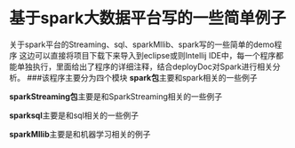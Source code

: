 # 基于spark大数据平台写的一些简单例子
关于spark平台的Streaming、sql、sparkMllib、spark写的一些简单的demo程序
这边可以直接将项目下载下来导入到eclipse或则Intellij IDE中，每一个程序都能单独执行，里面给出了程序的详细注释，结合deployDoc对Spark进行相关分析。
###该程序主要分为四个模块
**spark包**主要和spark相关的一些例子

**sparkStreaming包**主要是和SparkStreaming相关的一些例子

**sparksql**主要是和sql相关的一些例子

**sparkMllib**主要是和机器学习相关的例子

